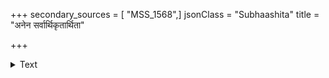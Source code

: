 +++
secondary_sources = [ "MSS_1568",]
jsonClass = "Subhaashita"
title = "अनेन सर्वार्थिकृतार्थिता"

+++

<details><summary>Text</summary>

अनेन सर्वार्थिकृतार्थिता कृता हृतार्थिनौ कामगवीसुरद्रुमौ।  
मिथःपयःसेचनपल्लवाशनैः प्रदाय दानव्यसनं समाप्नुतम्॥
</details>
